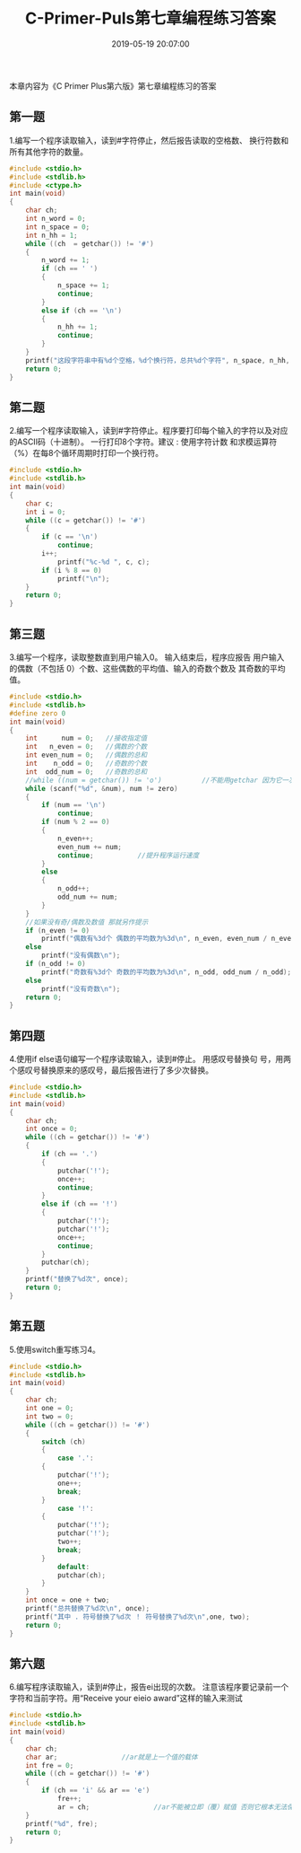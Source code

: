 ﻿---
title: C-Primer-Puls第七章编程练习答案
date: 2019-05-19 20:07:00
tags: [C语言,答案]
categories: 代码
---



本章内容为《C Primer Plus第六版》第七章编程练习的答案


## 第一题

1.编写一个程序读取输入，读到#字符停止，然后报告读取的空格数、 换行符数和所有其他字符的数量。

``` c
#include <stdio.h>
#include <stdlib.h>
#include <ctype.h>
int main(void)
{
	char ch;
	int n_word = 0;
	int n_space = 0;						
	int n_hh = 1;
	while ((ch  = getchar()) != '#')		
	{
		n_word += 1;
		if (ch == ' ')						
		{
			n_space += 1;
			continue;						
		}				
		else if (ch == '\n')
		{
			n_hh += 1;
			continue;
		}
	}
	printf("这段字符串中有%d个空格，%d个换行符，总共%d个字符", n_space, n_hh, n_word);
	return 0;
}
```

<!--more-->

## 第二题


2.编写一个程序读取输入，读到#字符停止。程序要打印每个输入的字符以及对应的ASCII码（十进制）。
一行打印8个字符。建议 : 使用字符计数 和求模运算符（%）在每8个循环周期时打印一个换行符。

``` c
#include <stdio.h>
#include <stdlib.h>
int main(void)	
{
	char c;			
	int i = 0;		
	while ((c = getchar()) != '#')					
	{												
		if (c == '\n')								
			continue;	
		i++;
			printf("%c-%d ", c, c);					
		if (i % 8 == 0)
			printf("\n");
	}
	return 0;
}
```
    
    
## 第三题
    
3.编写一个程序，读取整数直到用户输入0。
输入结束后，程序应报告 用户输入的偶数（不包括 0）个数、这些偶数的平均值、输入的奇数个数及 其奇数的平均值。

``` c
#include <stdio.h>
#include <stdlib.h>
#define zero 0
int main(void)
{
	int      num = 0;	//接收指定值
	int   n_even = 0;	//偶数的个数
	int even_num = 0;	//偶数的总和
	int    n_odd = 0;	//奇数的个数
	int  odd_num = 0;	//奇数的总和
	//while ((num = getchar()) != 'o')			//不能用getchar 因为它一次只会吃一个字符
	while (scanf("%d", &num), num != zero)
	{
		if (num == '\n')
			continue;
		if (num % 2 == 0)
		{
			n_even++;			
			even_num += num;
			continue;			//提升程序运行速度
		}
		else
		{
			n_odd++;
			odd_num += num;
		}	
	}
	//如果没有奇/偶数及数值 那就另作提示
	if (n_even != 0)
		printf("偶数有%3d个 偶数的平均数为%3d\n", n_even, even_num / n_even);
	else
		printf("没有偶数\n");
	if (n_odd != 0)
		printf("奇数有%3d个 奇数的平均数为%3d\n", n_odd, odd_num / n_odd);
	else
		printf("没有奇数\n");
	return 0;
}
```

## 第四题

4.使用if else语句编写一个程序读取输入，读到#停止。
用感叹号替换句 号，用两个感叹号替换原来的感叹号，最后报告进行了多少次替换。
    
``` c
#include <stdio.h>
#include <stdlib.h>
int main(void)
{
	char ch;
	int once = 0;
	while ((ch = getchar()) != '#')
	{
		if (ch == '.')		
		{
			putchar('!');
			once++;
			continue;
		}
		else if (ch == '!')	
		{
			putchar('!');
			putchar('!');	 
			once++;
			continue;
		}
		putchar(ch);		
	}
	printf("替换了%d次", once);
	return 0;
}
```

## 第五题

5.使用switch重写练习4。
    
``` c
#include <stdio.h>
#include <stdlib.h>
int main(void)
{
	char ch;
	int one = 0;
	int two = 0;
	while ((ch = getchar()) != '#')
	{
		switch (ch)
		{
			case '.':		
		{
			putchar('!');
			one++;
			break;
		}
			case '!':		
		{
			putchar('!');
			putchar('!');		
			two++;
			break;
		}
			default:
			putchar(ch);		
		}
	}
	int once = one + two;
	printf("总共替换了%d次\n", once);
	printf("其中 . 符号替换了%d次 ！ 符号替换了%d次\n",one, two);
	return 0;
}
```

## 第六题


6.编写程序读取输入，读到#停止，报告ei出现的次数。
注意该程序要记录前一个字符和当前字符。用“Receive your eieio award”这样的输入来测试

``` c
#include <stdio.h>
#include <stdlib.h>
int main(void)
{
	char ch;
	char ar;				//ar就是上一个值的载体
	int fre = 0;
	while ((ch = getchar()) != '#')
	{
		if (ch == 'i' && ar == 'e')
			fre++;
			ar = ch;				//ar不能被立即（覆）赋值 否则它根本无法保存上一个值
	}
	printf("%d", fre);
	return 0;
}
```